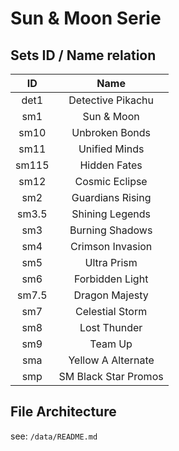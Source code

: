 # Sun & Moon Serie

## Sets ID / Name relation

| ID         | Name                 |
| :--------: | :------------------: |
| det1       | Detective Pikachu    |
| sm1        | Sun & Moon           |
| sm10       | Unbroken Bonds       |
| sm11       | Unified Minds        |
| sm115      | Hidden Fates         |
| sm12       | Cosmic Eclipse       |
| sm2        | Guardians Rising     |
| sm3.5      | Shining Legends      |
| sm3        | Burning Shadows      |
| sm4        | Crimson Invasion     |
| sm5        | Ultra Prism          |
| sm6        | Forbidden Light      |
| sm7.5      | Dragon Majesty       |
| sm7        | Celestial Storm      |
| sm8        | Lost Thunder         |
| sm9        | Team Up              |
| sma        | Yellow A Alternate   |
| smp        | SM Black Star Promos |

## File Architecture

see: `/data/README.md`
